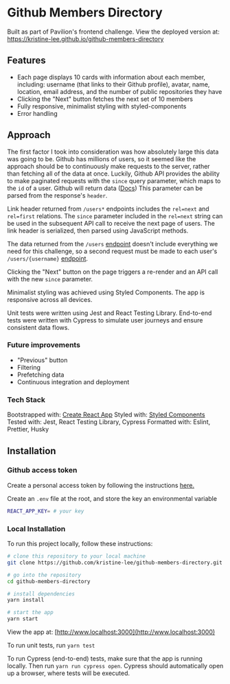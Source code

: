 # Github Members Directory

Built as part of Pavilion's frontend challenge. View the deployed version at: https://kristine-lee.github.io/github-members-directory


## Features

- Each page displays 10 cards with information about each member, including: username (that links to their Github profile), avatar, name, location, email address, and the number of public repositories they have
- Clicking the "Next" button fetches the next set of 10 members
- Fully responsive, minimalist styling with styled-components
- Error handling


## Approach

The first factor I took into consideration was how absolutely large this data was going to be. Github has millions of users, so it seemed like the approach should be to continuously make requests to the server, rather than fetching all of the data at once. Luckily, Github API provides the ability to make paginated requests with the `since` query parameter, which maps to the `id` of a user. Github will return data ([Docs](https://docs.github.com/en/rest/guides/using-pagination-in-the-rest-api?apiVersion=2022-11-28#using-link-headers)) This parameter can be parsed from the response's `header`.

Link header returned from `/users*` endpoints includes the `rel=next` and `rel=first` relations. The `since` parameter included in the `rel=next` string can be used in the subsequent API call to receive the next page of users. The link header is serialized, then parsed using JavaScript methods.

The data returned from the `/users` [endpoint](https://docs.github.com/en/rest/users/users?apiVersion=2022-11-28#list-users) doesn't include everything we need for this challenge, so a second request must be made to each user's `/users/{username}` [endpoint](https://docs.github.com/en/rest/users/users?apiVersion=2022-11-28#get-a-user).

Clicking the "Next" button on the page triggers a re-render and an API call with the new `since` parameter.

Minimalist styling was achieved using Styled Components. The app is responsive across all devices.

Unit tests were written using Jest and React Testing Library. End-to-end tests were written with Cypress to simulate user journeys and ensure consistent data flows.

### Future improvements

- "Previous" button
- Filtering
- Prefetching data
- Continuous integration and deployment

### Tech Stack

Bootstrapped with: [Create React App](https://create-react-app.dev)
Styled with: [Styled Components](https://styled-components.com/)
Tested with: Jest, React Testing Library, Cypress
Formatted with: Eslint, Prettier, Husky

## Installation

### Github access token

Create a personal access token by following the instructions [here.](https://docs.github.com/en/authentication/keeping-your-account-and-data-secure/creating-a-personal-access-token)

Create an `.env` file at the root, and store the key an environmental variable
```bash
REACT_APP_KEY= # your key
```

### Local Installation
To run this project locally, follow these instructions:

```bash
# clone this repository to your local machine
git clone https://github.com/kristine-lee/github-members-directory.git

# go into the repository
cd github-members-directory

# install dependencies
yarn install

# start the app
yarn start
```
View the app at: [http://www.localhost:3000](http://www.localhost:3000)

To run unit tests, run `yarn test`

To run Cypress (end-to-end) tests, make sure that the app is running locally. Then run `yarn run cypress open`. Cypress should automatically open up a browser, where tests will be executed.

